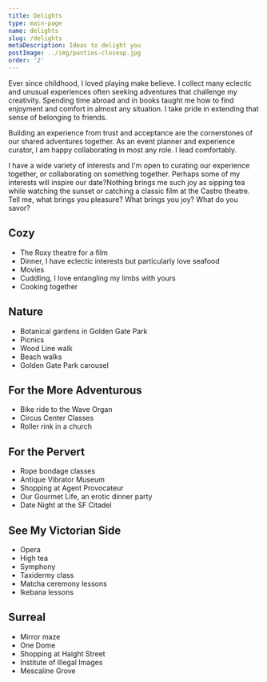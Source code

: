 ```yaml
---
title: Delights
type: main-page
name: delights
slug: /delights
metaDescription: Ideas to delight you
postImage: ../img/panties-closeup.jpg
order: '2'
---
```

Ever since childhood, I loved playing make believe. I collect many eclectic and unusual experiences often seeking adventures that challenge my creativity. Spending time abroad and in books taught me how to find enjoyment and comfort in almost any situation. I take pride in extending that sense of belonging to friends. 

Building an experience from trust and acceptance are the cornerstones of our shared adventures together. As an event planner and experience curator, I am happy collaborating in most any role. I lead comfortably. 

I have a wide variety of interests and I'm open to curating our experience together, or collaborating on something together. Perhaps some of my interests will inspire our date?Nothing brings me such joy as sipping tea while watching the sunset or catching a classic film at the Castro theatre. Tell me, what brings you pleasure? What brings you joy? What do you savor?

## Cozy

* The Roxy theatre for a film
* Dinner, I have eclectic interests but particularly love seafood
* Movies 
* Cuddling, I love entangling my limbs with yours
* Cooking together

## Nature

* Botanical gardens in Golden Gate Park
* Picnics
* Wood Line walk
* Beach walks
* Golden Gate Park carousel

## For the More Adventurous

* Bike ride to the Wave Organ
* Circus Center Classes
* Roller rink in a church

## For the Pervert

* Rope bondage classes
* Antique Vibrator Museum
* Shopping at Agent Provocateur
* Our Gourmet Life, an erotic dinner party
* Date Night at the SF Citadel 

## See My Victorian Side

* Opera
* High tea
* Symphony
* Taxidermy class
* Matcha ceremony lessons
* Ikebana lessons

## Surreal

* Mirror maze
* One Dome 
* Shopping at Haight Street
* Institute of Illegal Images
* Mescaline Grove

